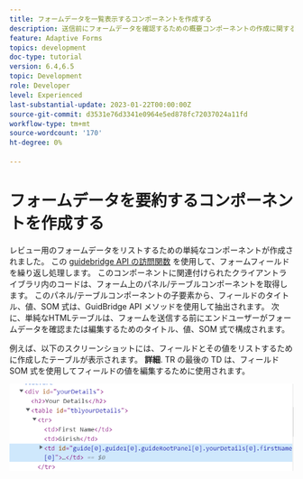```yaml
---
title: フォームデータを一覧表示するコンポーネントを作成する
description: 送信前にフォームデータを確認するための概要コンポーネントの作成に関するチュートリアルです。
feature: Adaptive Forms
topics: development
doc-type: tutorial
version: 6.4,6.5
topic: Development
role: Developer
level: Experienced
last-substantial-update: 2023-01-22T00:00:00Z
source-git-commit: d3531e76d3341e0964e5ed878fc72037024a11fd
workflow-type: tm+mt
source-wordcount: '170'
ht-degree: 0%

---
```


# フォームデータを要約するコンポーネントを作成する

レビュー用のフォームデータをリストするための単純なコンポーネントが作成されました。 この [guidebridge API の訪問関数](https://developer.adobe.com/experience-manager/reference-materials/6-5/forms/javascript-api/GuideBridge.html?q=visit) を使用して、フォームフィールドを繰り返し処理します。 このコンポーネントに関連付けられたクライアントライブラリ内のコードは、フォーム上のパネル/テーブルコンポーネントを取得します。 このパネル/テーブルコンポーネントの子要素から、フィールドのタイトル、値、SOM 式は、GuidBridge API メソッドを使用して抽出されます。 次に、単純なHTMLテーブルは、フォームを送信する前にエンドユーザーがフォームデータを確認または編集するためのタイトル、値、SOM 式で構成されます。

例えば、以下のスクリーンショットには、フィールドとその値をリストするために作成したテーブルが表示されます。 **詳細**. TR の最後の TD は、フィールド SOM 式を使用してフィールドの値を編集するために使用されます。

![visit-func](assets/visit-function.png)

